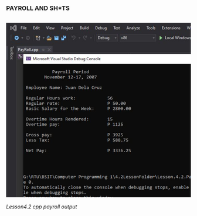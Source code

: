 
### PAYROLL AND SH*TS

```

```


![CPPOUTPUT](./Res/Output_Payroll_Cpp.JPG)

_Lesson4.2 cpp payroll output_